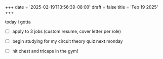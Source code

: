 +++
date = '2025-02-19T13:56:39-08:00'
draft = false
title = 'Feb 19 2025'
+++

today i gotta

 - [ ] apply to 3 jobs (custom resume, cover letter per role)
 - [ ] begin studying for my circuit theory quiz next monday
 - [ ] hit chest and triceps in the gym!

